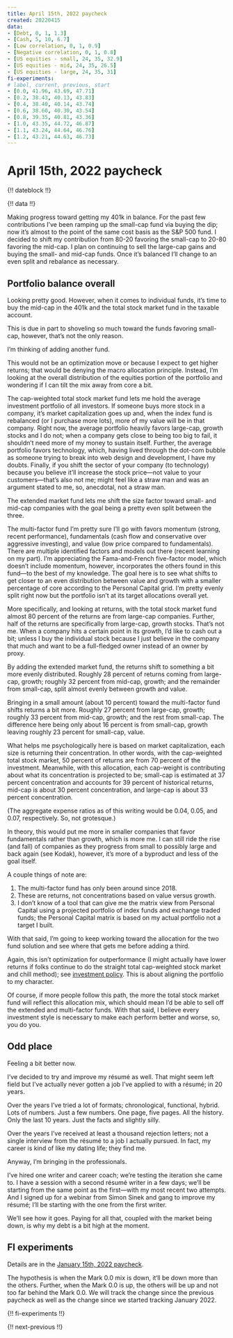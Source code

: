 ```yaml
---
title: April 15th, 2022 paycheck
created: 20220415
data:
- [Debt, 0, 1, 1.3]
- [Cash, 5, 10, 6.7]
- [Low correlation, 0, 1, 0.9]
- [Negative correlation, 0, 1, 0.8]
- [US equities - small, 24, 35, 32.9]
- [US equities - mid, 24, 35, 26.5]
- [US equities - large, 24, 35, 31]
fi-experiments:
# label, current, previous, start
- [0.0, 41.96, 43.69, 47.71]
- [0.2, 38.43, 40.13, 43.83]
- [0.4, 38.40, 40.14, 43.74]
- [0.6, 38.60, 40.30, 43.54]
- [0.8, 39.35, 40.81, 43.36]
- [1.0, 43.35, 44.72, 46.87]
- [1.1, 43.24, 44.64, 46.76]
- [1.2, 43.21, 44.63, 46.73]
---
```


# April 15th, 2022 paycheck

{!! dateblock !!}

{!! data !!}

Making progress toward getting my 401k in balance. For the past few contributions I’ve been ramping up the small-cap fund via buying the dip; now it’s almost to the point of the same cost basis as the S&P 500 fund. I decided to shift my contribution from 80-20 favoring the small-cap to 20-80 favoring the mid-cap. I plan on continuing to sell the large-cap gains and buying the small- and mid-cap funds. Once it’s balanced I’ll change to an even split and rebalance as necessary.

## Portfolio balance overall 

Looking pretty good. However, when it comes to individual funds, it’s time to buy the mid-cap in the 401k and the total stock market fund in the taxable account. 

This is due in part to shoveling so much toward the funds favoring small-cap, however, that’s not the only reason. 

I’m thinking of adding another fund.

This would not be an optimization move or because I expect to get higher returns; that would be denying the macro allocation principle. Instead, I’m looking at the overall distribution of the equities portion of the portfolio and wondering if I can tilt the mix away from core a bit.

The cap-weighted total stock market fund lets me hold the average investment portfolio of all investors. If someone buys more stock in a company, it’s market capitalization goes up and, when the index fund is rebalanced (or I purchase more lots), more of my value will be in that company. Right now, the average portfolio heavily favors large-cap, growth stocks and I do not; when a company gets close to being too big to fail, it shouldn’t need more of my money to sustain itself. Further, the average portfolio favors technology, which, having lived through the dot-com bubble as someone trying to break into web design and development, I have my doubts. Finally, if you shift the sector of your company (to technology) because you believe it’ll increase the stock price—not value to your customers—that’s also not me; might feel like a straw man and was an argument stated to me, so, anecdotal, not a straw man.

The extended market fund lets me shift the size factor toward small- and mid-cap companies with the goal being a pretty even split between the three. 

The multi-factor fund I’m pretty sure I’ll go with favors momentum (strong, recent performance), fundamentals (cash flow and conservative over aggressive investing), and value (low price compared to fundamentals). There are multiple identified factors and models out there (recent learning on my part). I’m appreciating the Fama-and-French five-factor model, which doesn’t include momentum, however, incorporates the others found in this fund—to the best of my knowledge. The goal here is to see what shifts to get closer to an even distribution between value and growth with a smaller percentage of core according to the Personal Capital grid. I’m pretty evenly split right now but the portfolio isn’t at its target allocations overall yet.

More specifically, and looking at returns, with the total stock market fund almost 80 percent of the returns are from large-cap companies. Further, half of the returns are specifically from large-cap, growth stocks. That’s not me. When a company hits a certain point in its growth, I’d like to cash out a bit; unless I buy the individual stock because I just believe in the company that much and want to be a full-fledged owner instead of an owner by proxy.

By adding the extended market fund, the returns shift to something a bit more evenly distributed. Roughly 28 percent of returns coming from large-cap, growth; roughly 32 percent from mid-cap, growth; and the remainder from small-cap, split almost evenly between growth and value.

Bringing in a small amount (about 10 percent) toward the multi-factor fund shifts returns a bit more. Roughly 27 percent from large-cap, growth; roughly 33 percent from mid-cap, growth; and the rest from small-cap. The difference here being only about 16 percent is from small-cap, growth leaving roughly 23 percent for small-cap, value.

What helps me psychologically here is based on market capitalization, each size is returning their concentration. In other words, with the cap-weighted total stock market, 50 percent of returns are from 70 percent of the investment. Meanwhile, with this allocation, each cap-weight is contributing about what its concentration is projected to be; small-cap is estimated at 37 percent concentration and accounts for 39 percent of historical returns, mid-cap is about 30 percent concentration, and large-cap is about 33 percent concentration.

(The aggregate expense ratios as of this writing would be 0.04, 0.05, and 0.07, respectively. So, not grotesque.)

In theory, this would put me more in smaller companies that favor fundamentals rather than growth, which is more me. I can still ride the rise (and fall) of companies as they progress from small to possibly large and back again (see Kodak), however, it’s more of a byproduct and less of the goal itself.

A couple things of note are:

1. The multi-factor fund has only been around since 2018.
2. These are returns, not concentrations based on value versus growth.
3. I don’t know of a tool that can give me the matrix view from Personal Capital using a projected portfolio of index funds and exchange traded funds; the Personal Capital matrix is based on my actual portfolio not a target I built.

With that said, I’m going to keep working toward the allocation for the two fund solution and see where that gets me before adding a third.

Again, this isn’t optimization for outperformance (I might actually have lower returns if folks continue to do the straight total cap-weighted stock market and chill method); see [investment policy](/finances/investment-policy/). This is about aligning the portfolio to my character.

Of course, if more people follow this path, the more the total stock market fund will reflect this allocation mix, which should mean I’d be able to sell off the extended and multi-factor funds. With that said, I believe every investment style is necessary to make each perform better and worse, so, you do you.

## Odd place

Feeling a bit better now.

I’ve decided to try and improve my résumé as well. That might seem left field but I’ve actually never gotten a job I’ve applied to with a résumé; in 20 years.

Over the years I’ve tried a lot of formats; chronological, functional, hybrid. Lots of numbers. Just a few numbers. One page, five pages. All the history. Only the last 10 years. Just the facts and slightly silly.

Over the years I’ve received at least a thousand rejection letters; not a single interview from the résumé to a job I actually pursued. In fact, my career is kind of like my dating life; they find me.

Anyway, I’m bringing in the professionals. 

I’ve hired one writer and career coach; we’re testing the iteration she came to. I have a session with a second résumé writer in a few days; we’ll be starting from the same point as the first—with my most recent two attempts. And I signed up for a webinar from Simon Sinek and gang to improve my résumé; I’ll be starting with the one from the first writer.

We’ll see how it goes. Paying for all that, coupled with the market being down, is why my debt is a bit high at the moment.

## FI experiments

Details are in the [January 15th, 2022 paycheck](https://joshbruce.com/finances/building-wealth-paycheck-to-paycheck/20220115/#fi-experiments).

The hypothesis is when the Mark 0.0 mix is down, it‘ll be down more than the others. Further, when the Mark 0.0 is up, the others will be up and not too far behind the Mark 0.0. We will track the change since the previous paycheck as well as the change since we started tracking January 2022.

{!! fi-experiments !!}

{!! next-previous !!}
